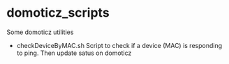 # domoticz_scripts
Some domoticz utilities

- checkDeviceByMAC.sh
Script to check if a device (MAC) is responding to ping. Then update satus on domoticz
